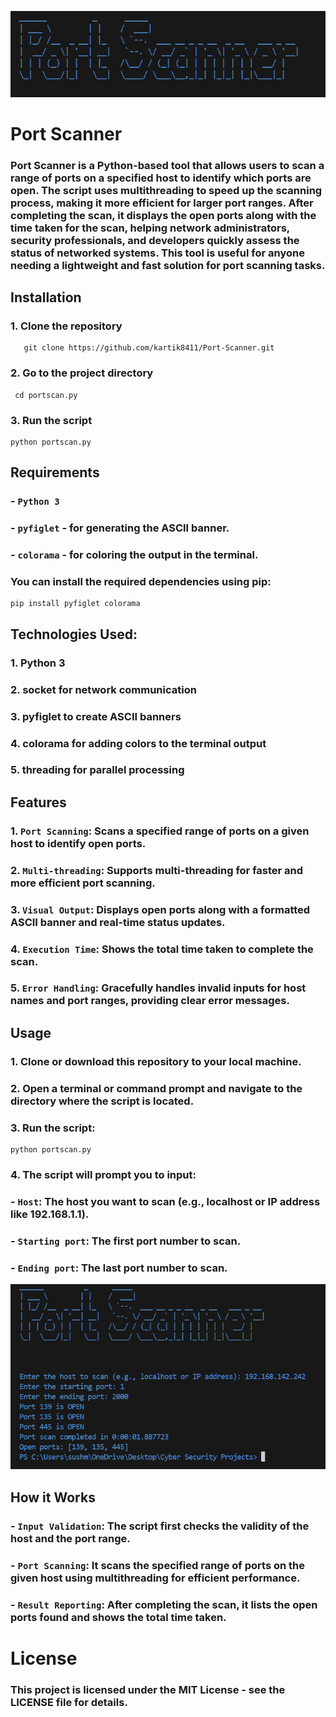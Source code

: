 ![logo](https://github.com/kartik8411/Port-Scanner/blob/main/image1.png)
# Port Scanner

### Port Scanner is a Python-based tool that allows users to scan a range of ports on a specified host to identify which ports are open. The script uses multithreading to speed up the scanning process, making it more efficient for larger port ranges. After completing the scan, it displays the open ports along with the time taken for the scan, helping network administrators, security professionals, and developers quickly assess the status of networked systems. This tool is useful for anyone needing a lightweight and fast solution for port scanning tasks.

## Installation

 ### 1.  Clone the repository
  ```
     git clone https://github.com/kartik8411/Port-Scanner.git
   ```
   
### 2.   Go to the project directory
   ```
    cd portscan.py
   ```

### 3.  Run the script 
  ```
  python portscan.py
  ```


## Requirements
### - `Python 3`
### - `pyfiglet` - for generating the ASCII banner.
### - `colorama` - for coloring the output in the terminal.

### You can install the required dependencies using pip:
```
pip install pyfiglet colorama
```

## Technologies Used:
### 1.  Python 3
### 2.  socket for network communication
### 3. pyfiglet to create ASCII banners
### 4.  colorama for adding colors to the terminal output
### 5. threading for parallel processing
   
## Features

###  1. ``Port Scanning``: Scans a specified range of ports on a given host to identify open ports.
###  2. ``Multi-threading``: Supports multi-threading for faster and more efficient port scanning.
###  3. ``Visual Output``: Displays open ports along with a formatted ASCII banner and real-time status updates.
###  4. ``Execution Time``: Shows the total time taken to complete the scan.
###  5. ``Error Handling``: Gracefully handles invalid inputs for host names and port ranges, providing clear error messages.


## Usage

  ### 1. Clone or download this repository to your local machine.

  ### 2. Open a terminal or command prompt and navigate to the directory where the script is located.

  ### 3. Run the script:
  ```
python portscan.py
```

### 4. The script will prompt you to input:

   
###  - ```Host```: The host you want to scan  (e.g., localhost or IP address like 192.168.1.1).
   
###  - ```Starting port```: The first port number to scan.
    
###  - ```Ending port```:  The last port number to scan.

    
![logo](https://github.com/kartik8411/Port-Scanner/blob/main/image2.png)

## How it Works

   ### -  ```Input Validation```: The script first checks the validity of the host and the port range.
   
   ### - ```Port Scanning```: It scans the specified range of ports on the given host using multithreading for efficient performance.
   
   ### - ```Result Reporting```: After completing the scan, it lists the open ports found and shows the total time taken.

# License

### This project is licensed under the MIT License - see the LICENSE file for details.

    

